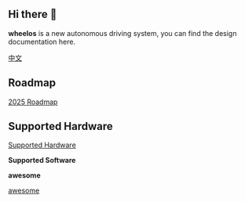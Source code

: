 ## Hi there 👋

**wheelos** is a new autonomous driving system, you can find the design documentation here.

[中文](https://cx8sal2qit.feishu.cn/wiki/YOSmwe8qZiui6IkxIQScz7SMnzJ?from=from_copylink)

<!--

**Here are some ideas to get you started:**

🙋‍♀️ A short introduction - what is your organization all about?
🌈 Contribution guidelines - how can the community get involved?
👩‍💻 Useful resources - where can the community find your docs? Is there anything else the community should know?
🍿 Fun facts - what does your team eat for breakfast?
🧙 Remember, you can do mighty things with the power of [Markdown](https://docs.github.com/github/writing-on-github/getting-started-with-writing-and-formatting-on-github/basic-writing-and-formatting-syntax)
-->

## Roadmap

[2025 Roadmap](https://github.com/wheelos/wheelos.github.io/blob/main/roadmap/2025.md)

## Supported Hardware
[Supported Hardware](https://github.com/Desting-lly/.github/blob/main/profile/HardWare.md)


**Supported Software**


**awesome**

[awesome](https://github.com/luanshiyinyang/awesome-multiple-object-tracking)

